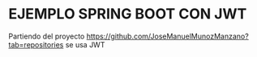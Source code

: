 # EJEMPLO SPRING BOOT CON JWT

Partiendo del proyecto https://github.com/JoseManuelMunozManzano?tab=repositories se usa JWT